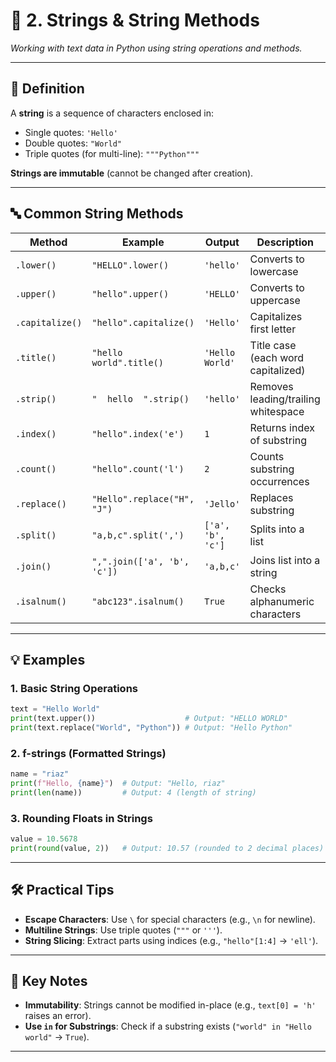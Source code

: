 # 📜 **2. Strings & String Methods**  
*Working with text data in Python using string operations and methods.*  

---

## 📌 **Definition**  
A **string** is a sequence of characters enclosed in:  
- Single quotes: `'Hello'`  
- Double quotes: `"World"`  
- Triple quotes (for multi-line): `"""Python"""`  

**Strings are immutable** (cannot be changed after creation).  

---

## 🔤 **Common String Methods**  

| Method          | Example                          | Output              | Description                          |  
|-----------------|----------------------------------|---------------------|--------------------------------------|  
| `.lower()`      | `"HELLO".lower()`                | `'hello'`           | Converts to lowercase                |  
| `.upper()`      | `"hello".upper()`                | `'HELLO'`           | Converts to uppercase                |  
| `.capitalize()` | `"hello".capitalize()`           | `'Hello'`           | Capitalizes first letter             |  
| `.title()`      | `"hello world".title()`          | `'Hello World'`     | Title case (each word capitalized)   |  
| `.strip()`      | `"  hello  ".strip()`            | `'hello'`           | Removes leading/trailing whitespace  |  
| `.index()`      | `"hello".index('e')`             | `1`                 | Returns index of substring           |  
| `.count()`      | `"hello".count('l')`             | `2`                 | Counts substring occurrences         |  
| `.replace()`    | `"Hello".replace("H", "J")`      | `'Jello'`           | Replaces substring                   |  
| `.split()`      | `"a,b,c".split(',')`             | `['a', 'b', 'c']`   | Splits into a list                   |  
| `.join()`       | `",".join(['a', 'b', 'c'])`      | `'a,b,c'`           | Joins list into a string             |  
| `.isalnum()`    | `"abc123".isalnum()`             | `True`              | Checks alphanumeric characters       |  

---

## 💡 **Examples**  

### **1. Basic String Operations**  
```python
text = "Hello World"  
print(text.upper())                    # Output: "HELLO WORLD"  
print(text.replace("World", "Python")) # Output: "Hello Python"  
```  

### **2. f-strings (Formatted Strings)**  
```python
name = "riaz"  
print(f"Hello, {name}")  # Output: "Hello, riaz"  
print(len(name))         # Output: 4 (length of string)  
```  

### **3. Rounding Floats in Strings**  
```python
value = 10.5678  
print(round(value, 2))   # Output: 10.57 (rounded to 2 decimal places)  
```  

---

## 🛠 **Practical Tips**  
- **Escape Characters**: Use `\` for special characters (e.g., `\n` for newline).  
- **Multiline Strings**: Use triple quotes (`"""` or `'''`).  
- **String Slicing**: Extract parts using indices (e.g., `"hello"[1:4]` → `'ell'`).  

---

## 📝 **Key Notes**  
- **Immutability**: Strings cannot be modified in-place (e.g., `text[0] = 'h'` raises an error).  
- **Use `in` for Substrings**: Check if a substring exists (`"world" in "Hello world"` → `True`).  

--- 